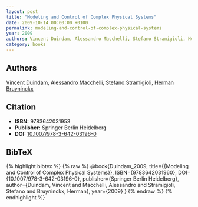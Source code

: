 ```yaml
---
layout: post
title: "Modeling and Control of Complex Physical Systems"
date: 2009-10-14 00:00:00 +0100
permalink: modeling-and-control-of-complex-physical-systems
year: 2009
authors: Vincent Duindam, Alessandro Macchelli, Stefano Stramigioli, Herman Bruyninckx
category: books
---
```

 
## Authors
[Vincent Duindam](authors/vincent-duindam), [Alessandro Macchelli](authors/alessandro-macchelli), [Stefano Stramigioli](authors/stefano-stramigioli), [Herman Bruyninckx](authors/herman-bruyninckx)
 
## Citation
- **ISBN:** 9783642031953
- **Publisher:** Springer Berlin Heidelberg
- **DOI:** [10.1007/978-3-642-03196-0](https://doi.org/10.1007/978-3-642-03196-0)
 
## BibTeX
{% highlight bibtex %}
{% raw %}
@book{Duindam_2009,
  title={{Modeling and Control of Complex Physical Systems}},
  ISBN={9783642031960},
  DOI={10.1007/978-3-642-03196-0},
  publisher={Springer Berlin Heidelberg},
  author={Duindam, Vincent and Macchelli, Alessandro and Stramigioli, Stefano and Bruyninckx, Herman},
  year={2009}
}
{% endraw %}
{% endhighlight %}
 
